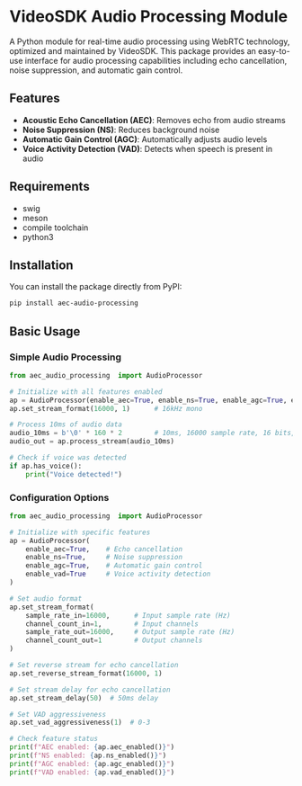 # VideoSDK Audio Processing Module

A Python module for real-time audio processing using WebRTC technology, optimized and maintained by VideoSDK. This package provides an easy-to-use interface for audio processing capabilities including echo cancellation, noise suppression, and automatic gain control.

## Features

- **Acoustic Echo Cancellation (AEC)**: Removes echo from audio streams
- **Noise Suppression (NS)**: Reduces background noise
- **Automatic Gain Control (AGC)**: Automatically adjusts audio levels
- **Voice Activity Detection (VAD)**: Detects when speech is present in audio

## Requirements
+ swig
+ meson
+ compile toolchain
+ python3

## Installation

You can install the package directly from PyPI:

```bash
pip install aec-audio-processing
```

## Basic Usage

### Simple Audio Processing
```python
from aec_audio_processing  import AudioProcessor

# Initialize with all features enabled
ap = AudioProcessor(enable_aec=True, enable_ns=True, enable_agc=True, enable_vad=True)
ap.set_stream_format(16000, 1)      # 16kHz mono

# Process 10ms of audio data
audio_10ms = b'\0' * 160 * 2        # 10ms, 16000 sample rate, 16 bits, 1 channel
audio_out = ap.process_stream(audio_10ms)

# Check if voice was detected
if ap.has_voice():
    print("Voice detected!")
```

### Configuration Options

```python
from aec_audio_processing  import AudioProcessor

# Initialize with specific features
ap = AudioProcessor(
    enable_aec=True,    # Echo cancellation
    enable_ns=True,     # Noise suppression  
    enable_agc=True,    # Automatic gain control
    enable_vad=True     # Voice activity detection
)

# Set audio format
ap.set_stream_format(
    sample_rate_in=16000,      # Input sample rate (Hz)
    channel_count_in=1,        # Input channels
    sample_rate_out=16000,     # Output sample rate (Hz) 
    channel_count_out=1        # Output channels
)

# Set reverse stream for echo cancellation
ap.set_reverse_stream_format(16000, 1)

# Set stream delay for echo cancellation
ap.set_stream_delay(50)  # 50ms delay

# Set VAD aggressiveness
ap.set_vad_aggressiveness(1)  # 0-3

# Check feature status
print(f"AEC enabled: {ap.aec_enabled()}")
print(f"NS enabled: {ap.ns_enabled()}")
print(f"AGC enabled: {ap.agc_enabled()}")
print(f"VAD enabled: {ap.vad_enabled()}")
```